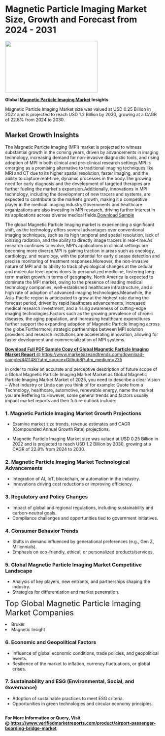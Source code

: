 <H1>Magnetic Particle Imaging Market Size, Growth and Forecast from 2024 - 2031</H1><img class="aligncenter size-medium wp-image-584254" src="https://thirdeyenews.in/wp-content/uploads/2024/09/Global-Market-Research-300x168.jpeg" alt="" width="300" height="168" /><p><strong>Global&nbsp;<a href="https://www.marketsizeandtrends.com/download-sample/441148/?utm_source=Github8j?utm_medium=225">Magnetic Particle Imaging Market</a> Insights</strong></p><p>Magnetic Particle Imaging Market size was valued at USD 0.25 Billion in 2022 and is projected to reach USD 1.2 Billion by 2030, growing at a CAGR of 22.8% from 2024 to 2030.</p><p><h2>Market Growth Insights</h2> <p>The Magnetic Particle Imaging (MPI) market is projected to witness substantial growth in the coming years, driven by advancements in imaging technology, increasing demand for non-invasive diagnostic tools, and rising adoption of MPI in both clinical and pre-clinical research settings.MPI is emerging as a promising alternative to traditional imaging techniques like MRI and CT due to its higher spatial resolution, faster imaging, and the ability to capture real-time, dynamic processes in the body.The growing need for early diagnosis and the development of targeted therapies are further fueling the market's expansion.Additionally, innovations in MPI technology, including the development of new tracers and systems, are expected to contribute to the market’s growth, making it a competitive player in the medical imaging industry.Governments and healthcare organizations are also investing in MPI research, driving further interest in its applications across diverse medical fields.<a href="download_sample_link_here">Download Sample</a></p> <p>The global Magnetic Particle Imaging market is experiencing a significant shift, as the technology offers several advantages over conventional imaging techniques, such as its high temporal and spatial resolution, lack of ionizing radiation, and the ability to directly image tracers in real-time.As research continues to evolve, MPI’s applications in clinical settings are becoming more diverse.MPI is gaining traction in areas such as oncology, cardiology, and neurology, with the potential for early disease detection and precise monitoring of treatment responses.Moreover, the non-invasive nature of MPI and its ability to track physiological changes at the cellular and molecular level opens doors to personalized medicine, fostering long-term market growth.In terms of geography, North America is expected to dominate the MPI market, owing to the presence of leading medical technology companies, well-established healthcare infrastructure, and a high rate of adoption of advanced imaging technologies.Meanwhile, the Asia-Pacific region is anticipated to grow at the highest rate during the forecast period, driven by rapid healthcare advancements, increased medical research investment, and a rising awareness of cutting-edge imaging technologies.Factors such as the growing prevalence of chronic diseases, the aging population, and increasing healthcare expenditures further support the expanding adoption of Magnetic Particle Imaging across the globe.Furthermore, strategic partnerships between MPI solution providers and research institutions are accelerating innovation, allowing for faster development and commercialization of MPI systems.<p><a href="get_more_link_here"></p><p><span class=""><strong>Download Full PDF Sample Copy of Global Magnetic Particle Imaging Market Report</strong> @ <a href="https://www.marketsizeandtrends.com/download-sample/441148/?utm_source=Github8j?utm_medium=225" target="_blank">https://www.marketsizeandtrends.com/download-sample/441148/?utm_source=Github8j?utm_medium=225</a></span></p><p>In order to make an accurate and perceptive description of future scope of a Global&nbsp;Magnetic Particle Imaging Market Market as Global&nbsp;Magnetic Particle Imaging Market Market of 2025, you need to describe a clear Vision &ndash; What Industry or Linda can you think of for example: Quote from a Technology, healthcare, automotive, renewable energy, name the market you are Reffering to.However, some general trends and factors usually impact market reports and their future outlook include:</p><h3>1.&nbsp;<strong>Magnetic Particle Imaging Market Growth Projections</strong></h3><ul><li>Examine market size trends, revenue estimates and CAGR (Compounded Annual Growth Rate) projections.</li><li><p>Magnetic Particle Imaging Market size was valued at USD 0.25 Billion in 2022 and is projected to reach USD 1.2 Billion by 2030, growing at a CAGR of 22.8% from 2024 to 2030.</p></li></ul><h3>2.&nbsp;<strong>Magnetic Particle Imaging Market Technological Advancements</strong></h3><ul><li>Integration of AI, IoT, blockchain, or automation in the industry.</li><li>Innovations driving cost reductions or improving efficiency.</li></ul><h3>3.&nbsp;<strong>Regulatory and Policy Changes</strong></h3><ul><li>Impact of global and regional regulations, including sustainability and carbon-neutral goals.</li><li>Compliance challenges and opportunities tied to government initiatives.</li></ul><h3>4.&nbsp;<strong>Consumer Behavior Trends</strong></h3><ul><li>Shifts in demand influenced by generational preferences (e.g., Gen Z, Millennials).</li><li>Emphasis on eco-friendly, ethical, or personalized products/services.</li></ul><h3>5.&nbsp;<strong>Global Magnetic Particle Imaging Market Competitive Landscape</strong></h3><ul><li>Analysis of key players, new entrants, and partnerships shaping the industry.</li><li>Strategies for differentiation and market penetration.</li></ul><p data-pm-slice="1 1 []"><span style="color: inherit; font-family: inherit; font-size: 25px;">Top Global Magnetic Particle Imaging Market Companies</span></p><div class="" data-test-id=""><p><li>Bruker</li><li> Magnetic Insight</li></p></div><h3>6.&nbsp;<strong>Economic and Geopolitical Factors</strong></h3><ul><li>Influence of global economic conditions, trade policies, and geopolitical events.</li><li>Resilience of the market to inflation, currency fluctuations, or global crises.</li></ul><h3>7.&nbsp;<strong>Sustainability and ESG (Environmental, Social, and Governance)</strong></h3><ul><li>Adoption of sustainable practices to meet ESG criteria.</li><li>Opportunities in green technologies and circular economy principles.</li></ul><h2><strong style="font-size: 14px;">For More Information or Query, Visit @&nbsp;</strong><a style="background-color: #ffffff; font-size: 14px;" href="https://www.marketsizeandtrends.com/report/magnetic-particle-imaging-market/" target="_blank">https://www.verifiedmarketreports.com/product/airport-passenger-boarding-bridge-market</a></h2>